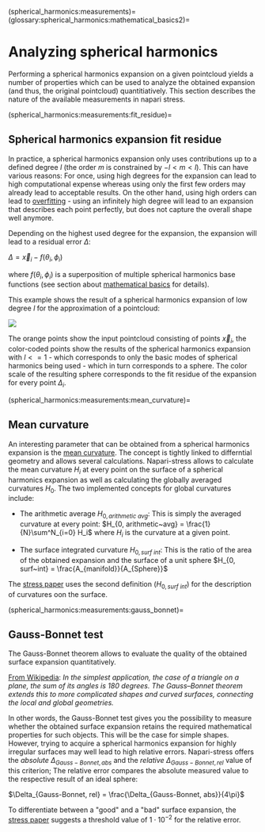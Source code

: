 (spherical_harmonics:measurements)=
(glossary:spherical_harmonics:mathematical_basics2)=
# Analyzing spherical harmonics

Performing a spherical harmonics expansion on a given pointcloud yields a number of properties which can be used to analyze the obtained expansion (and thus, the original pointcloud) quantitiatively. This section describes the nature of the available measurements in napari stress.

(spherical_harmonics:measurements:fit_residue)=
## Spherical harmonics expansion fit residue
In practice, a spherical harmonics expansion only uses contributions up to a defined degree $l$ (the order $m$ is constrained by $-l < m < l$). This can have various reasons: For once, using high degrees for the expansion can lead to high computational expense whereas using only the first few orders may already lead to acceptable results. On the other hand, using high orders can lead to [overfitting](https://en.wikipedia.org/wiki/Overfitting) - using an infinitely high degree will lead to an expansion that describes each point perfectly, but does not capture the overall shape well anymore.

Depending on the highest used degree for the expansion, the expansion will lead to a residual error $\Delta$:

$\Delta = \vec{x}_i - f(\theta_i, \phi_i)$

where $f(\theta_i, \phi_i)$ is a superposition of multiple spherical harmonics base functions (see section about [mathematical basics](spherical_harmonics:mathematical_basics) for details).

This example shows the result of a spherical harmonics expansion of low degree $l$ for the approximation of a pointcloud:

![](../../imgs/viewer_screenshots/fit_spherical_harmonics3.png)

The orange points show the input pointcloud consisting of points $\vec{x}_i$, the color-coded points show the results of the spherical harmonics expansion with $l<=1$ - which corresponds to only the basic modes of spherical harmonics being used - which in turn corresponds to a sphere. The color scale of the resulting sphere corresponds to the fit residue of the expansion for every point $\Delta_i$.

(spherical_harmonics:measurements:mean_curvature)=
## Mean curvature

An interesting parameter that can be obtained from a spherical harmonics expansion is the [mean curvature](https://en.wikipedia.org/wiki/Mean_curvature). The concept is tightly linked to differntial geometry and allows several calculations. Napari-stress allows to calculate the mean curvature $H_i$ at every point on the surface of a spherical harmonics expansion as well as calculating the globally averaged curvatures $H_0$. The two implemented concepts for global curvatures include:

* The arithmetic average $H_{0, arithmetic~avg}$: This is simply the averaged curvature at every point: $H_{0, arithmetic~avg} = \frac{1}{N}\sum^N_{i=0} H_i$ where $H_i$ is the curvature at a given point.

* The surface integrated curvature $H_{0, surf~int}$: This is the ratio of the area of the obtained expansion and the surface of a unit sphere $H_{0, surf~int} = \frac{A_{manifold}}{A_{Sphere}}$

The [stress paper](https://www.biorxiv.org/content/10.1101/2021.03.26.437148v1.abstract) uses the second definition ($H_{0, surf~int}$) for the description of curvatures oon the surface.

(spherical_harmonics:measurements:gauss_bonnet)=
## Gauss-Bonnet test

The Gauss-Bonnet theorem allows to evaluate the quality of the obtained surface expansion quantitatively.

[From Wikipedia](https://en.wikipedia.org/wiki/Gauss%E2%80%93Bonnet_theorem): *In the simplest application, the case of a triangle on a plane, the sum of its angles is 180 degrees. The Gauss–Bonnet theorem extends this to more complicated shapes and curved surfaces, connecting the local and global geometries.*

In other words, the Gauss-Bonnet test gives you the possibility to measure whether the obtained surface expansion retains the required mathematical properties for such objects. This will be the case for simple shapes. However, trying to acquire a spherical harmonics expansion for highly irregular surfaces may well lead to high relative errors. Napari-stress offers the *absolute* $\Delta_{Gauss-Bonnet, abs}$ and the *relative* $\Delta_{Gauss-Bonnet, rel}$ value of this criterion; The relative error compares the absolute measured value to the respective result of an ideal sphere:

$\Delta_{Gauss-Bonnet, rel} = \frac{\Delta_{Gauss-Bonnet, abs}}{4\pi}$

To differentiate between a "good" and a "bad" surface expansion, the [stress paper](https://www.biorxiv.org/content/10.1101/2021.03.26.437148v1.full) suggests a threshold value of $1\cdot10^{-2}$ for the relative error.
